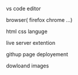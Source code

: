 vs code editor 

browser( firefox chrome ...)

html css languge 

live server extention

githup page deployement

dowloand images 
